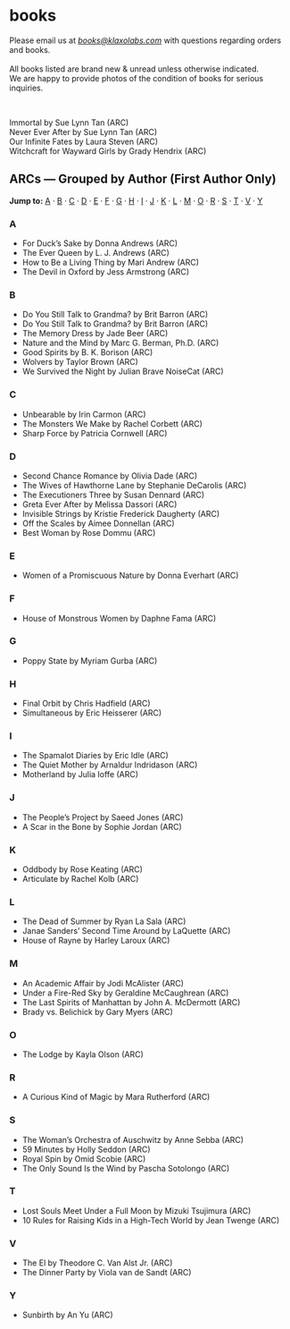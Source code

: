 # books
Please email us at <i>books@klaxolabs.com</i> with questions regarding orders and books. <br> <br>
All books listed are brand new & unread unless otherwise indicated. <br>
We are happy to provide photos of the condition of books for serious inquiries. <br>

<br>

Immortal by Sue Lynn Tan (ARC) <br>
Never Ever After by Sue Lynn Tan (ARC) <br>
Our Infinite Fates by Laura Steven (ARC) <br>
Witchcraft for Wayward Girls by Grady Hendrix (ARC) <br>




<div id="top"></div>

<h2>ARCs — Grouped by Author (First Author Only)</h2>

<nav>
  <strong>Jump to:</strong>
  <a href="#A">A</a> ·
  <a href="#B">B</a> ·
  <a href="#C">C</a> ·
  <a href="#D">D</a> ·
  <a href="#E">E</a> ·
  <a href="#F">F</a> ·
  <a href="#G">G</a> ·
  <a href="#H">H</a> ·
  <a href="#I">I</a> ·
  <a href="#J">J</a> ·
  <a href="#K">K</a> ·
  <a href="#L">L</a> ·
  <a href="#M">M</a> ·
  <a href="#O">O</a> ·
  <a href="#R">R</a> ·
  <a href="#S">S</a> ·
  <a href="#T">T</a> ·
  <a href="#V">V</a> ·
  <a href="#Y">Y</a>
</nav>

<h3 id="A">A</h3>
<ul>
  <li>For Duck’s Sake by Donna Andrews (ARC)</li>
  <li>The Ever Queen by L. J. Andrews (ARC)</li>
  <li>How to Be a Living Thing by Mari Andrew (ARC)</li>
  <li>The Devil in Oxford by Jess Armstrong (ARC)</li>
</ul>

<h3 id="B">B</h3>
<ul>
  <li>Do You Still Talk to Grandma? by Brit Barron (ARC)</li>
  <li>Do You Still Talk to Grandma? by Brit Barron (ARC)</li>
  <li>The Memory Dress by Jade Beer (ARC)</li>
  <li>Nature and the Mind by Marc G. Berman, Ph.D. (ARC)</li>
  <li>Good Spirits by B. K. Borison (ARC)</li>
  <li>Wolvers by Taylor Brown (ARC)</li>
  <li>We Survived the Night by Julian Brave NoiseCat (ARC)</li>
</ul>

<h3 id="C">C</h3>
<ul>
  <li>Unbearable by Irin Carmon (ARC)</li>
  <li>The Monsters We Make by Rachel Corbett (ARC)</li>
  <li>Sharp Force by Patricia Cornwell (ARC)</li>
</ul>

<h3 id="D">D</h3>
<ul>
  <li>Second Chance Romance by Olivia Dade (ARC)</li>
  <li>The Wives of Hawthorne Lane by Stephanie DeCarolis (ARC)</li>
  <li>The Executioners Three by Susan Dennard (ARC)</li>
  <li>Greta Ever After by Melissa Dassori (ARC)</li>
  <li>Invisible Strings by Kristie Frederick Daugherty (ARC)</li>
  <li>Off the Scales by Aimee Donnellan (ARC)</li>
  <li>Best Woman by Rose Dommu (ARC)</li>
</ul>

<h3 id="E">E</h3>
<ul>
  <li>Women of a Promiscuous Nature by Donna Everhart (ARC)</li>
</ul>

<h3 id="F">F</h3>
<ul>
  <li>House of Monstrous Women by Daphne Fama (ARC)</li>
</ul>

<h3 id="G">G</h3>
<ul>
  <li>Poppy State by Myriam Gurba (ARC)</li>
</ul>

<h3 id="H">H</h3>
<ul>
  <li>Final Orbit by Chris Hadfield (ARC)</li>
  <li>Simultaneous by Eric Heisserer (ARC)</li>
</ul>

<h3 id="I">I</h3>
<ul>
  <li>The Spamalot Diaries by Eric Idle (ARC)</li>
  <li>The Quiet Mother by Arnaldur Indridason (ARC)</li>
  <li>Motherland by Julia Ioffe (ARC)</li>
</ul>

<h3 id="J">J</h3>
<ul>
  <li>The People’s Project by Saeed Jones (ARC)</li>
  <li>A Scar in the Bone by Sophie Jordan (ARC)</li>
</ul>

<h3 id="K">K</h3>
<ul>
  <li>Oddbody by Rose Keating (ARC)</li>
  <li>Articulate by Rachel Kolb (ARC)</li>
</ul>

<h3 id="L">L</h3>
<ul>
  <li>The Dead of Summer by Ryan La Sala (ARC)</li>
  <li>Janae Sanders’ Second Time Around by LaQuette (ARC)</li>
  <li>House of Rayne by Harley Laroux (ARC)</li>
</ul>

<h3 id="M">M</h3>
<ul>
  <li>An Academic Affair by Jodi McAlister (ARC)</li>
  <li>Under a Fire-Red Sky by Geraldine McCaughrean (ARC)</li>
  <li>The Last Spirits of Manhattan by John A. McDermott (ARC)</li>
  <li>Brady vs. Belichick by Gary Myers (ARC)</li>
</ul>

<h3 id="O">O</h3>
<ul>
  <li>The Lodge by Kayla Olson (ARC)</li>
</ul>

<h3 id="R">R</h3>
<ul>
  <li>A Curious Kind of Magic by Mara Rutherford (ARC)</li>
</ul>

<h3 id="S">S</h3>
<ul>
  <li>The Woman’s Orchestra of Auschwitz by Anne Sebba (ARC)</li>
  <li>59 Minutes by Holly Seddon (ARC)</li>
  <li>Royal Spin by Omid Scobie (ARC)</li>
  <li>The Only Sound Is the Wind by Pascha Sotolongo (ARC)</li>
</ul>

<h3 id="T">T</h3>
<ul>
  <li>Lost Souls Meet Under a Full Moon by Mizuki Tsujimura (ARC)</li>
  <li>10 Rules for Raising Kids in a High-Tech World by Jean Twenge (ARC)</li>
</ul>

<h3 id="V">V</h3>
<ul>
  <li>The El by Theodore C. Van Alst Jr. (ARC)</li>
  <li>The Dinner Party by Viola van de Sandt (ARC)</li>
</ul>

<h3 id="Y">Y</h3>
<ul>
  <li>Sunbirth by An Yu (ARC)</li>
</ul>
